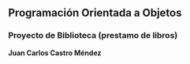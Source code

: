 ## Programación Orientada a Objetos
### Proyecto de Biblioteca (prestamo de libros)

**Juan Carlos Castro Méndez**